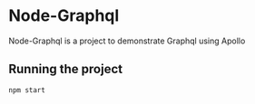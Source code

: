 
# Node-Graphql

Node-Graphql is a project to demonstrate Graphql using Apollo
## Running the project

`npm start`

